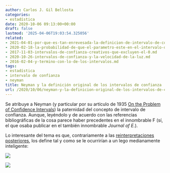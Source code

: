 ```yaml
---
author: Carlos J. Gil Bellosta
categories:
- estadística
date: 2020-10-06 09:13:00+00:00
draft: false
lastmod: '2025-04-06T19:03:54.325056'
related:
- 2021-04-01-por-que-es-tan-enrevesada-la-definicion-de-intervalo-de-confianza.md
- 2020-02-18-la-probabilidad-de-que-el-parametro-este-en-el-intervalo-de-confianza-es-95.md
- 2017-11-03-intervalos-de-confianza-creativos-que-excluyen-el-0.md
- 2020-10-26-intervalos-de-confianza-y-la-velocidad-de-la-luz.md
- 2016-02-04-y-termino-con-lo-de-los-intervalos.md
tags:
- estadística
- intervalo de confianza
- neyman
title: Neyman y la definición original de los intervalos de confianza
url: /2020/10/06/neyman-y-la-definicion-original-de-los-intervalos-de-confianza/
---
```


Se atribuye a Neyman (y particular por su artículo de 1935 [On the Problem of Confidence Intervals](https://projecteuclid.org/download/pdf_1/euclid.aoms/1177732585)) la paternidad del concepto de intervalo de confianza. Aunque, leyéndolo y de acuerdo con las referencias bibliográficas de la cosa parece haber precedentes en el innombrable F (sí, el que osaba publicar en el también innombrable _Journal of E._).

Lo interesante del tema es que, contrariamente a las [reinterpretaciones posteriores](https://datanalytics.com/2020/02/18/la-probabilidad-de-que-el-parametro-este-en-el-intervalo-de-confianza-es-95/), los define tal y como se le ocurrirían a un lego medianamente inteligente:

![](/wp-uploads/2020/10/neyman_intervalo_confianza_1.png#center)

![](/wp-uploads/2020/10/neyman_intervalo_confianza_2.png#center)